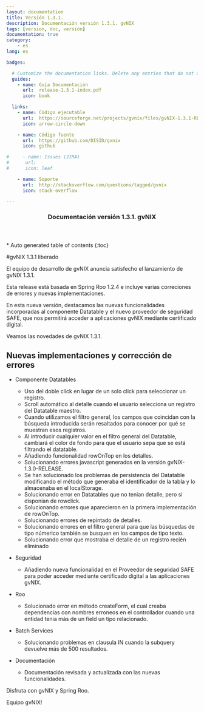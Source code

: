 ```yaml
---
layout: documentation
title: Versión 1.3.1.
description: Documentación versión 1.3.1. gvNIX
tags: [version, doc, versión]
documentation: true
category:
    - es
lang: es

badges:

  # Customize the documentation links. Delete any entries that do not apply.
  guides:
    - name: Guía Documentación
      url:  release-1.3.1-index.pdf
      icon: book

  links:
    - name: Código ejecutable
      url:  https://sourceforge.net/projects/gvnix/files/gvNIX-1.3.1-RELEASE.zip/download
      icon: arrow-circle-down

    - name: Código fuente
      url:  https://github.com/DISID/gvnix
      icon: github

#     - name: Issues (JIRA)
#      url:
#      icon: leaf

    - name: Soporte
      url:  http://stackoverflow.com/questions/tagged/gvnix
      icon: stack-overflow

---
```


<section id="table-of-contents" class="toc">
  <header>
    <h3>Documentación versión 1.3.1. gvNIX</h3>
  </header>
<div id="drawer" markdown="1">
*  Auto generated table of contents
{:toc}
</div>
</section><!-- /#table-of-contents -->

#gvNIX 1.3.1 liberado

El equipo de desarrollo de gvNIX anuncia satisfecho el lanzamiento de gvNIX 1.3.1.

Esta release está basada en Spring Roo 1.2.4 e incluye varias correciones de errores
y nuevas implementaciones.

En esta nueva versión, destacamos las nuevas funcionalidades incorporadas al componente Datatable y el nuevo
proveedor de seguridad SAFE, que nos permitirá acceder a aplicaciones gvNIX mediante certificado digital.

Veamos las novedades de gvNIX 1.3.1.


## Nuevas implementaciones y corrección de errores

* Componente Datatables

  * Uso del doble click en lugar de un solo click para seleccionar un registro.
  * Scroll automático al detalle cuando el usuario selecciona un registro del Datatable maestro.
  * Cuando utilizamos el filtro general, los campos que coincidan con la búsqueda introducida serán resaltados para conocer por qué se muestran esos registros.
  * Al introducir cualquier valor en el filtro general del Datatable, cambiará el color de fondo para que el usuario sepa que se está filtrando el datatable.
  * Añadiendo funcionalidad rowOnTop en los detalles.
  * Solucionando errores javascript generados en la versión gvNIX-1.3.0-RELEASE.
  * Se han solucionado los problemas de persistencia del Datatable modificando el método que generaba el identificador de la tabla y lo almacenaba en el localStorage.
  * Solucionando error en Datatables que no tenian detalle, pero si disponian de rowclick.
  * Solucionando errores que aparecieron en la primera implementación de rowOnTop.
  * Solucionando errores de repintado de detalles.
  * Solucionando errores en el filtro general para que las búsquedas de tipo númerico también se busquen en los campos de tipo texto.
  * Solucionando error que mostraba el detalle de un registro recién eliminado

* Seguridad

  * Añadiendo nueva funcionalidad en el Proveedor de seguridad SAFE para poder acceder mediante certificado digital a las aplicaciones gvNIX.

* Roo

  * Solucionado error en método createForm, el cual creaba dependencias con nombres erroneos en el controllador cuando una entidad tenia más de un field un tipo relacionado.

* Batch Services

  * Solucionando problemas en clausula IN cuando la subquery devuelve más de 500 resultados.

* Documentación

  * Documentación revisada y actualizada con las nuevas funcionalidades.


Disfruta con gvNIX y Spring Roo.

Equipo gvNIX!
